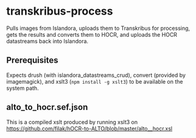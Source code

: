 # transkribus-process

Pulls images from Islandora, uploads them to Transkribus for processing, gets the results and converts them to HOCR, and uploads the HOCR datastreams back into Islandora.

## Prerequisites

Expects drush (with islandora_datastreams_crud), convert (provided by imagemagick), and xslt3 (`npm install -g xslt3`) to be available on the system path.

## alto_to_hocr.sef.json

This is a compiled xslt produced by running xslt3 on https://github.com/filak/hOCR-to-ALTO/blob/master/alto__hocr.xsl